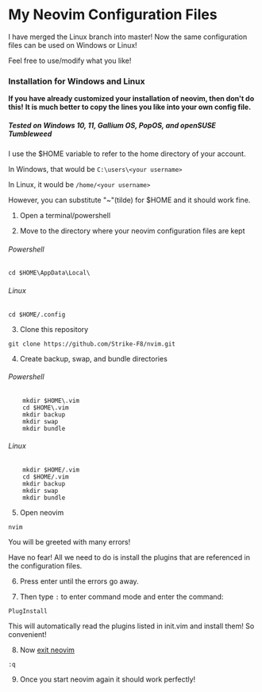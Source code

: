 # My Neovim Configuration Files

I have merged the Linux branch into master! Now the same configuration files can be used on Windows or Linux!

Feel free to use/modify what you like!

### Installation for Windows and Linux
**If you have already customized your installation of neovim, then don't do this!**
**It is much better to copy the lines you like into your own config file.**
##### Tested on Windows 10, 11, Gallium OS, PopOS, and openSUSE Tumbleweed
I use the $HOME variable to refer to the home directory of your account.

In Windows, that would be ``` C:\users\<your username> ```

In Linux, it would be ``` /home/<your username> ```

However, you can substitute "~"(tilde) for $HOME and it should work fine.

1. Open a terminal/powershell

2. Move to the directory where your neovim configuration files are kept
###### Powershell
``` cd $HOME\AppData\Local\ ```
###### Linux
``` cd $HOME/.config ```

3. Clone this repository

``` git clone https://github.com/Strike-F8/nvim.git ```

4. Create backup, swap, and bundle directories

###### Powershell
```
    mkdir $HOME\.vim
    cd $HOME\.vim
    mkdir backup
    mkdir swap
    mkdir bundle
```

###### Linux

```
    mkdir $HOME/.vim
    cd $HOME/.vim
    mkdir backup
    mkdir swap
    mkdir bundle
```

5. Open neovim

``` nvim ```

You will be greeted with many errors!

Have no fear! All we need to do is install the plugins that are referenced in the configuration files.

6. Press enter until the errors go away.

7. Then type ```:``` to enter command mode and enter the command:

```PlugInstall```

This will automatically read the plugins listed in init.vim and install them! So convenient!

8. Now [exit neovim](https://github.com/hakluke/how-to-exit-vim)

```:q```

9. Once you start neovim again it should work perfectly!
